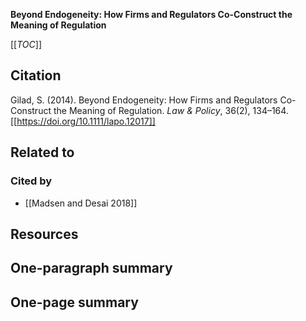 **Beyond Endogeneity: How Firms and Regulators Co-Construct the Meaning of Regulation**

[[_TOC_]]

## Citation

Gilad, S. (2014). Beyond Endogeneity: How Firms and Regulators Co-Construct the Meaning of Regulation. *Law & Policy*, 36(2), 134–164. [[https://doi.org/10.1111/lapo.12017]]

## Related to

### Cited by
* [[Madsen and Desai 2018]]

## Resources

## One-paragraph summary

## One-page summary
